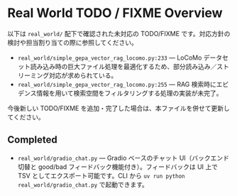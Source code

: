 # Real World TODO / FIXME Overview

以下は `real_world/` 配下で確認された未対応の TODO/FIXME です。対応方針の検討や担当割り当ての際に参照してください。

- `real_world/simple_gepa_vector_rag_locomo.py:233` — LoCoMo データセット読み込み時の巨大ファイル処理を最適化するため、部分読み込み／ストリーミング対応が求められている。
- `real_world/simple_gepa_vector_rag_locomo.py:255` — RAG 検索時にエビデンス情報を用いて検索空間をフィルタリングする処理の実装が未完了。

今後新しい TODO/FIXME を追加・完了した場合は、本ファイルを併せて更新してください。

## Completed

- `real_world/gradio_chat.py` — Gradio ベースのチャット UI（バックエンド切替と good/bad フィードバック機能付き）。フィードバックは UI 上で TSV としてエクスポート可能です。CLI から `uv run python real_world/gradio_chat.py` で起動できます。

